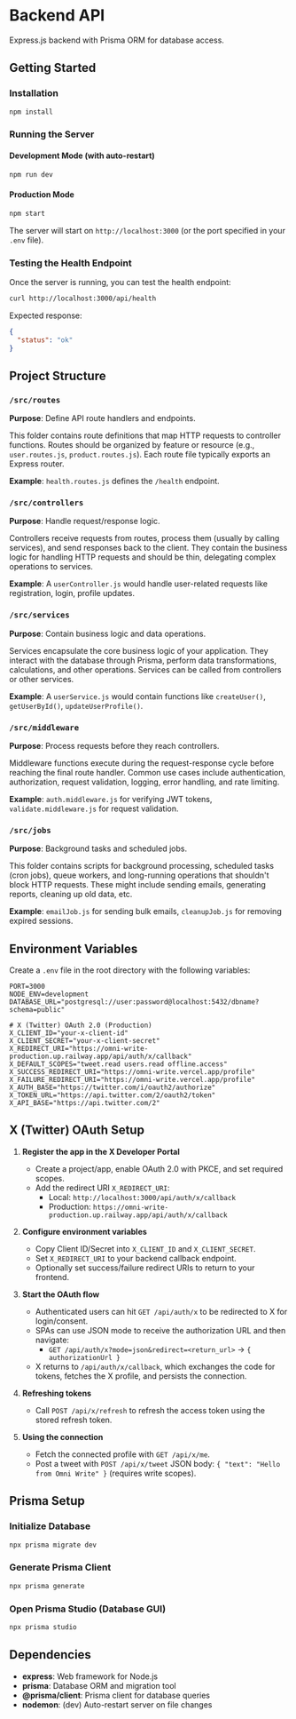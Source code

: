 # Backend API

Express.js backend with Prisma ORM for database access.

## Getting Started

### Installation

```bash
npm install
```

### Running the Server

#### Development Mode (with auto-restart)
```bash
npm run dev
```

#### Production Mode
```bash
npm start
```

The server will start on `http://localhost:3000` (or the port specified in your `.env` file).

### Testing the Health Endpoint

Once the server is running, you can test the health endpoint:

```bash
curl http://localhost:3000/api/health
```

Expected response:
```json
{
  "status": "ok"
}
```

## Project Structure

### `/src/routes`
**Purpose**: Define API route handlers and endpoints.

This folder contains route definitions that map HTTP requests to controller functions. Routes should be organized by feature or resource (e.g., `user.routes.js`, `product.routes.js`). Each route file typically exports an Express router.

**Example**: `health.routes.js` defines the `/health` endpoint.

### `/src/controllers`
**Purpose**: Handle request/response logic.

Controllers receive requests from routes, process them (usually by calling services), and send responses back to the client. They contain the business logic for handling HTTP requests and should be thin, delegating complex operations to services.

**Example**: A `userController.js` would handle user-related requests like registration, login, profile updates.

### `/src/services`
**Purpose**: Contain business logic and data operations.

Services encapsulate the core business logic of your application. They interact with the database through Prisma, perform data transformations, calculations, and other operations. Services can be called from controllers or other services.

**Example**: A `userService.js` would contain functions like `createUser()`, `getUserById()`, `updateUserProfile()`.

### `/src/middleware`
**Purpose**: Process requests before they reach controllers.

Middleware functions execute during the request-response cycle before reaching the final route handler. Common use cases include authentication, authorization, request validation, logging, error handling, and rate limiting.

**Example**: `auth.middleware.js` for verifying JWT tokens, `validate.middleware.js` for request validation.

### `/src/jobs`
**Purpose**: Background tasks and scheduled jobs.

This folder contains scripts for background processing, scheduled tasks (cron jobs), queue workers, and long-running operations that shouldn't block HTTP requests. These might include sending emails, generating reports, cleaning up old data, etc.

**Example**: `emailJob.js` for sending bulk emails, `cleanupJob.js` for removing expired sessions.

## Environment Variables

Create a `.env` file in the root directory with the following variables:

```
PORT=3000
NODE_ENV=development
DATABASE_URL="postgresql://user:password@localhost:5432/dbname?schema=public"

# X (Twitter) OAuth 2.0 (Production)
X_CLIENT_ID="your-x-client-id"
X_CLIENT_SECRET="your-x-client-secret"
X_REDIRECT_URI="https://omni-write-production.up.railway.app/api/auth/x/callback"
X_DEFAULT_SCOPES="tweet.read users.read offline.access"
X_SUCCESS_REDIRECT_URI="https://omni-write.vercel.app/profile"
X_FAILURE_REDIRECT_URI="https://omni-write.vercel.app/profile"
X_AUTH_BASE="https://twitter.com/i/oauth2/authorize"
X_TOKEN_URL="https://api.twitter.com/2/oauth2/token"
X_API_BASE="https://api.twitter.com/2"
```

## X (Twitter) OAuth Setup

1. **Register the app in the X Developer Portal**
   - Create a project/app, enable OAuth 2.0 with PKCE, and set required scopes.
   - Add the redirect URI `X_REDIRECT_URI`:
     - Local: `http://localhost:3000/api/auth/x/callback`
     - Production: `https://omni-write-production.up.railway.app/api/auth/x/callback`

2. **Configure environment variables**
   - Copy Client ID/Secret into `X_CLIENT_ID` and `X_CLIENT_SECRET`.
   - Set `X_REDIRECT_URI` to your backend callback endpoint.
   - Optionally set success/failure redirect URIs to return to your frontend.

3. **Start the OAuth flow**
   - Authenticated users can hit `GET /api/auth/x` to be redirected to X for login/consent.
   - SPAs can use JSON mode to receive the authorization URL and then navigate:
     - `GET /api/auth/x?mode=json&redirect=<return_url>` → `{ authorizationUrl }`
   - X returns to `/api/auth/x/callback`, which exchanges the code for tokens, fetches the X profile, and persists the connection.

4. **Refreshing tokens**
   - Call `POST /api/x/refresh` to refresh the access token using the stored refresh token.

5. **Using the connection**
   - Fetch the connected profile with `GET /api/x/me`.
   - Post a tweet with `POST /api/x/tweet` JSON body: `{ "text": "Hello from Omni Write" }` (requires write scopes).

## Prisma Setup

### Initialize Database
```bash
npx prisma migrate dev
```

### Generate Prisma Client
```bash
npx prisma generate
```

### Open Prisma Studio (Database GUI)
```bash
npx prisma studio
```

## Dependencies

- **express**: Web framework for Node.js
- **prisma**: Database ORM and migration tool
- **@prisma/client**: Prisma client for database queries
- **nodemon**: (dev) Auto-restart server on file changes
